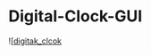# Digital-Clock-GUI

![[digitak_clcok](<img src="IMAGE_LINK_HERE" alt="Image Description" style="width:500px; height:auto;">)
